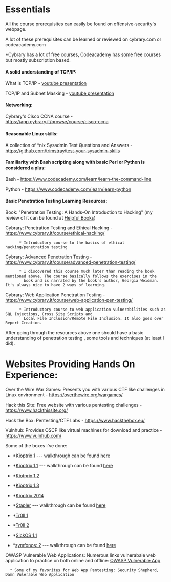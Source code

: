 # Essentials

All the course prerequisites can easily be found on offensive-security's webpage.

A lot of these prerequisites can be learned or reviewed on cybrary.com or codeacademy.com
  
  *Cybrary has a lot of free courses, Codeacademy has some free courses but mostly subscription based.

#### A solid understanding of TCP/IP:
What is TCP/IP - [youtube presentation](https://www.youtube.com/watch?v=PpsEaqJV_A0)

TCP/IP and Subnet Masking - [youtube presentation](https://www.youtube.com/watch?v=EkNq4TrHP_U)

#### Networking: 

Cybrary's Cisco CCNA course - https://app.cybrary.it/browse/course/cisco-ccna

#### Reasonable Linux skills:

A collection of *nix Sysadmin Test Questions and Answers - https://github.com/trimstray/test-your-sysadmin-skills

#### Familiarity with Bash scripting along with basic Perl or Python is considered a plus:

Bash - https://www.codecademy.com/learn/learn-the-command-line

Python - https://www.codecademy.com/learn/learn-python

#### Basic Penetration Testing Learning Resources:

Book: "Penetration Testing: A Hands-On Introduction to Hacking" (my review of it can be found at [Helpful Books](https://github.com/lifesfun101/Offensive-Security/blob/master/Helpful%20Material/Helpful%20Books.md))

Cybrary: Penetration Testing and Ethical Hacking - https://www.cybrary.it/course/ethical-hacking/
          
          * Introductory course to the basics of ethical hacking/penetration testing

Cybrary: Advanced Penetration Testing - https://www.cybrary.it/course/advanced-penetration-testing/
          
          * I discovered this course much later than reading the book mentioned above. The course basically follows the exercises in the
            book and is narrated by the book's author, Georgia Weidman. It's always nice to have 2 ways of learning.

Cybrary: Web Application Penetration Testing - https://www.cybrary.it/course/web-application-pen-testing/
          
          * Introductory course to web application vulnerabilities such as SQL Injections, Cross Site Scripts and 
            Local File Inclusion/Remote File Inclusion. It also goes over Report Creation.

After going through the resources above one should have a basic understanding of penetration testing , some tools and techniques (at least I did).

# Websites Providing Hands On Experience:

Over the Wire War Games: Presents you with various CTF like challenges in Linux environment - https://overthewire.org/wargames/

Hack this Site: Free website with various pentesting challenges - https://www.hackthissite.org/

Hack the Box: Pentesting/CTF Labs - https://www.hackthebox.eu/

Vulnhub: Provides OSCP like virtual machines for download and practice - https://www.vulnhub.com/

   Some of the boxes I've done: 
      
   *   *[Kioptrix 1](https://www.vulnhub.com/entry/kioptrix-level-1-1,22/)    --- walkthrough can be found [here](https://github.com/lifesfun101/Offensive-Security/blob/master/Walkthroughs/Kioptrix/Kioptrix%201%20Walkthrough.md)
        
   *   *[Kioptrix 1.1](https://www.vulnhub.com/entry/kioptrix-level-11-2,23/) --- walkthrough can be found [here](https://github.com/lifesfun101/Offensive-Security/blob/master/Walkthroughs/Kioptrix%20Level%202/Kioptrix%20Level%202%20Walkthrough.md)
       
   *   *[Kiotprix 1.2](https://www.vulnhub.com/entry/kioptrix-level-12-3,24/)
        
   *   *[Kioptrix 1.3](https://www.vulnhub.com/entry/kioptrix-level-13-4,25/)
        
   *   *[Kioptrix 2014](https://www.vulnhub.com/entry/kioptrix-2014-5,62/)
        
   *   *[Stapler](https://www.vulnhub.com/entry/stapler-1,150/)  --- walkthrough can be found [here](https://github.com/lifesfun101/Offensive-Security/blob/master/Walkthroughs/Stapler/Stapler_Walkthrough.md)
        
   *   *[Tr0ll 1](https://www.vulnhub.com/entry/tr0ll-1,100/)
        
   *   *[Tr0ll 2](https://www.vulnhub.com/entry/tr0ll-2,107/)
        
   *   *[SickOS 1.1](https://www.vulnhub.com/entry/sickos-11,132/)
   
   *   *[symfonos: 2](https://www.vulnhub.com/entry/symfonos-2,331/)   --- walkthrough can be found [here](https://github.com/lifesfun101/Offensive-Security/blob/master/Walkthroughs/Symfonos:%202/Symfonos:%202%20Walkthrough.md)
                                   

OWASP Vulnerable Web Applications: Numerous links vulnerabale web application to practice on both online and offline: [OWASP Vulnerable App](https://www.owasp.org/index.php/OWASP_Vulnerable_Web_Applications_Directory_Project)
      
      * Some of my favorites for Web App Pentesting: Security Shepherd, Damn Vulerable Web Application
 
 
 


